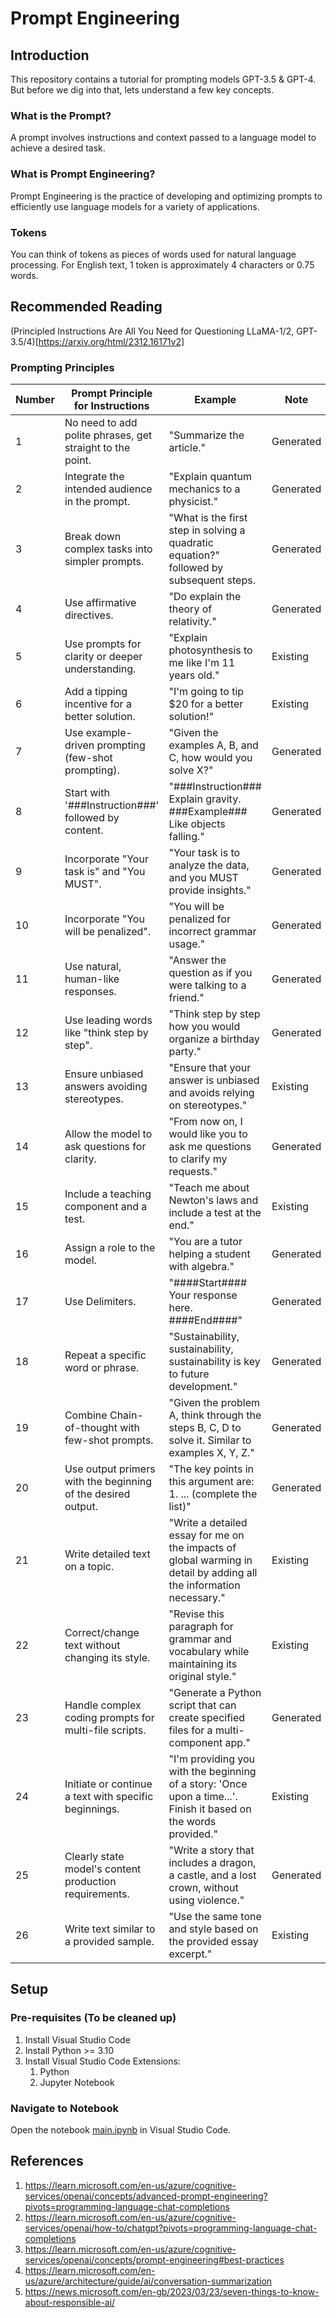 # Prompt Engineering 

## Introduction

This repository contains a tutorial for prompting models GPT-3.5 & GPT-4. But before we dig into that, lets understand a few key concepts.

### What is the Prompt?​

A prompt involves instructions and context passed to a language model to achieve a desired task.​

### What is Prompt Engineering?​

Prompt Engineering is the practice of developing and optimizing prompts to efficiently use language models for a variety of applications. 

### Tokens

You can think of tokens as pieces of words used for natural language processing. For English text, 1 token is approximately 4 characters or 0.75 words. 

## Recommended Reading

(Principled Instructions Are All You Need for Questioning LLaMA-1/2, GPT-3.5/4)[https://arxiv.org/html/2312.16171v2]

### Prompting Principles 

| Number | Prompt Principle for Instructions | Example | Note |
|--------|-----------------------------------|---------|------|
| 1 | No need to add polite phrases, get straight to the point. | "Summarize the article." | Generated |
| 2 | Integrate the intended audience in the prompt. | "Explain quantum mechanics to a physicist." | Generated |
| 3 | Break down complex tasks into simpler prompts. | "What is the first step in solving a quadratic equation?" followed by subsequent steps. | Generated |
| 4 | Use affirmative directives. | "Do explain the theory of relativity." | Generated |
| 5 | Use prompts for clarity or deeper understanding. | "Explain photosynthesis to me like I'm 11 years old." | Existing |
| 6 | Add a tipping incentive for a better solution. | "I'm going to tip $20 for a better solution!" | Existing |
| 7 | Use example-driven prompting (few-shot prompting). | "Given the examples A, B, and C, how would you solve X?" | Generated |
| 8 | Start with '###Instruction###' followed by content. | "###Instruction### Explain gravity. ###Example### Like objects falling." | Generated |
| 9 | Incorporate "Your task is" and "You MUST". | "Your task is to analyze the data, and you MUST provide insights." | Generated |
| 10 | Incorporate "You will be penalized". | "You will be penalized for incorrect grammar usage." | Generated |
| 11 | Use natural, human-like responses. | "Answer the question as if you were talking to a friend." | Generated |
| 12 | Use leading words like "think step by step". | "Think step by step how you would organize a birthday party." | Generated |
| 13 | Ensure unbiased answers avoiding stereotypes. | "Ensure that your answer is unbiased and avoids relying on stereotypes." | Existing |
| 14 | Allow the model to ask questions for clarity. | "From now on, I would like you to ask me questions to clarify my requests." | Generated |
| 15 | Include a teaching component and a test. | "Teach me about Newton's laws and include a test at the end." | Existing |
| 16 | Assign a role to the model. | "You are a tutor helping a student with algebra." | Generated |
| 17 | Use Delimiters. | "####Start#### Your response here. ####End####" | Generated |
| 18 | Repeat a specific word or phrase. | "Sustainability, sustainability, sustainability is key to future development." | Generated |
| 19 | Combine Chain-of-thought with few-shot prompts. | "Given the problem A, think through the steps B, C, D to solve it. Similar to examples X, Y, Z." | Generated |
| 20 | Use output primers with the beginning of the desired output. | "The key points in this argument are: 1. ... (complete the list)" | Generated |
| 21 | Write detailed text on a topic. | "Write a detailed essay for me on the impacts of global warming in detail by adding all the information necessary." | Existing |
| 22 | Correct/change text without changing its style. | "Revise this paragraph for grammar and vocabulary while maintaining its original style." | Existing |
| 23 | Handle complex coding prompts for multi-file scripts. | "Generate a Python script that can create specified files for a multi-component app." | Generated |
| 24 | Initiate or continue a text with specific beginnings. | "I'm providing you with the beginning of a story: 'Once upon a time...'. Finish it based on the words provided." | Existing |
| 25 | Clearly state model's content production requirements. | "Write a story that includes a dragon, a castle, and a lost crown, without using violence." | Generated |
| 26 | Write text similar to a provided sample. | "Use the same tone and style based on the provided essay excerpt." | Existing |

## Setup 
### Pre-requisites (To be cleaned up)
1. Install Visual Studio Code
1. Install Python >= 3.10
1. Install Visual Studio Code Extensions:
    1. Python
    1. Jupyter Notebook

### Navigate to Notebook
Open the notebook [main.ipynb](main.ipynb) in Visual Studio Code.

## References
1. https://learn.microsoft.com/en-us/azure/cognitive-services/openai/concepts/advanced-prompt-engineering?pivots=programming-language-chat-completions
1. https://learn.microsoft.com/en-us/azure/cognitive-services/openai/how-to/chatgpt?pivots=programming-language-chat-completions
1. https://learn.microsoft.com/en-us/azure/cognitive-services/openai/concepts/prompt-engineering#best-practices
1. https://learn.microsoft.com/en-us/azure/architecture/guide/ai/conversation-summarization
1. https://news.microsoft.com/en-gb/2023/03/23/seven-things-to-know-about-responsible-ai/
